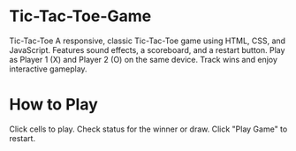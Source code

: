 # Tic-Tac-Toe-Game
Tic-Tac-Toe A responsive, classic Tic-Tac-Toe game using HTML, CSS, and JavaScript. Features sound effects, a scoreboard, and a restart button. Play as Player 1 (X) and Player 2 (O) on the same device. Track wins and enjoy interactive gameplay.  

# How to Play 
Click cells to play. 
Check status for the winner or draw. 
Click "Play Game" to restart.
